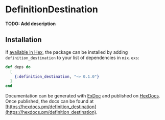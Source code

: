 # DefinitionDestination

**TODO: Add description**

## Installation

If [available in Hex](https://hex.pm/docs/publish), the package can be installed
by adding `definition_destination` to your list of dependencies in `mix.exs`:

```elixir
def deps do
  [
    {:definition_destination, "~> 0.1.0"}
  ]
end
```

Documentation can be generated with [ExDoc](https://github.com/elixir-lang/ex_doc)
and published on [HexDocs](https://hexdocs.pm). Once published, the docs can
be found at [https://hexdocs.pm/definition_destination](https://hexdocs.pm/definition_destination).

